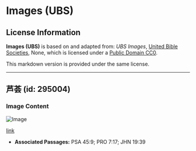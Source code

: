 # Images (UBS)

## License Information

**Images (UBS)** is based on and adapted from: _UBS Images_, [United Bible Societies](https://unitedbiblesocieties.org/), None, which is licensed under a [Public Domain CC0](https://creativecommons.org/public-domain/cc0/).

This markdown version is provided under the same license.



--------------------------------

## 芦荟 (id: 295004)

### Image Content

![Image](https://cdn.aquifer.bible/aquifer-content/resources/Media/WEB-0024_aloe_vera.jpg)

[link](https://cdn.aquifer.bible/aquifer-content/resources/Media/WEB-0024_aloe_vera.jpg)

* **Associated Passages:** PSA 45:9; PRO 7:17; JHN 19:39

